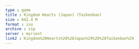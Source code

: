 ```yaml
---
type : game
title : Kingdom Hearts (Japan) (Taikenban)
size : 642.4 M
format : iso
archive : zip
server : myrient
link2 : Kingdom%20Hearts%20%28Japan%29%20%28Taikenban%29
---
```

